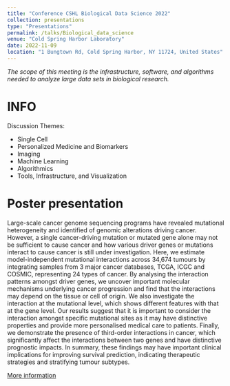 ```yaml
---
title: "Conference CSHL Biological Data Science 2022"
collection: presentations
type: "Presentations"
permalink: /talks/Biological_data_science
venue: "Cold Spring Harbor Laboratory"
date: 2022-11-09
location: "1 Bungtown Rd, Cold Spring Harbor, NY 11724, United States"
---
```


*The scope of this meeting is the infrastructure, software, and algorithms needed to analyze large data sets in biological research.*

INFO
======

Discussion Themes:

- Single Cell
- Personalized Medicine and Biomarkers
- Imaging
- Machine Learning
- Algorithmics
- Tools, Infrastructure, and Visualization


Poster presentation
======
Large-scale cancer genome sequencing programs have revealed mutational heterogeneity and identified of genomic alterations driving cancer. However, a single cancer-driving mutation or mutated gene alone may not be sufficient to cause cancer and how various driver genes or mutations interact to cause cancer is still under investigation. Here, we estimate model-independent mutational interactions across 34,674 tumours by integrating samples from 3 major cancer databases, TCGA, ICGC and COSMIC, representing 24 types of cancer. By analysing the interaction patterns amongst driver genes, we uncover important molecular mechanisms underlying cancer progression and find that the interactions may depend on the tissue or cell of origin. We also investigate the interaction at the mutational level, which shows different features with that at the gene level. Our results suggest that it is important to consider the interaction amongst specific mutational sites as it may have distinctive properties and provide more personalised medical care to patients. Finally, we demonstrate the presence of third-order interactions in cancer, which significantly affect the interactions between two genes and have distinctive prognostic impacts. In summary, these findings may have important clinical implications for improving survival prediction, indicating therapeutic strategies and stratifying tumour subtypes.

[More information](/images/CSHL_poster_Yuelin_Final.pdf)


